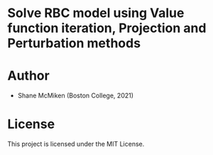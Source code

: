 # Solve RBC model using Value function iteration, Projection and Perturbation methods


# Author

- Shane McMiken (Boston College, 2021)

# License

This project is licensed under the MIT License.
